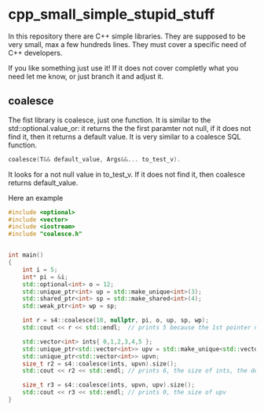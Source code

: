 # cpp_small_simple_stupid_stuff

In this repository there are C++ simple libraries. They are supposed to be very small, max a few hundreds lines.
They must cover a specific need of C++ developers.

If you like something just use it! If it does not cover completly what you need let me know, or just branch it and adjust it. 

## coalesce
The fist library is coalesce, just one function. It is similar to the std::optional.value_or: it returns the the first paramter not null, if it does not find it, then it returns a default value. 
It is very similar to a coalesce SQL function.

```c++
coalesce(T&& default_value, Args&&... to_test_v).
```
 It looks for a not null value in to_test_v. If it does not find it, then coalesce returns default_value. 

Here an example
```C++
#include <optional>
#include <vector>
#include <iostream>
#include "coalesce.h"


int main()
{
    int i = 5;
    int* pi = &i;
    std::optional<int> o = 12;
    std::unique_ptr<int> up = std::make_unique<int>(3);
    std::shared_ptr<int> sp = std::make_shared<int>(4);
    std::weak_ptr<int> wp = sp;

    int r = s4::coalesce(10, nullptr, pi, o, up, sp, wp);
    std::cout << r << std::endl;  // prints 5 because the 1st pointer not null is pi, 10 is the default value 

    std::vector<int> ints{ 0,1,2,3,4,5 };
    std::unique_ptr<std::vector<int>> upv = std::make_unique<std::vector<int>>();
    std::unique_ptr<std::vector<int>> upvn;
    size_t r2 = s4::coalesce(ints, upvn).size();
    std::cout << r2 << std::endl; // prints 6, the size of ints, the default value because upwn is null

    size_t r3 = s4::coalesce(ints, upvn, upv).size();
    std::cout << r3 << std::endl; // prints 0, the size of upv
}
```
